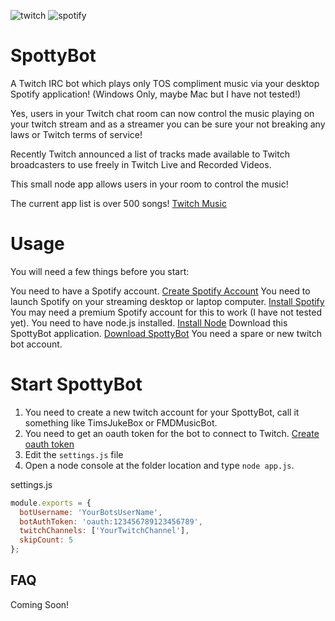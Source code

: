 ![twitch](http://s.jtvnw.net/jtv_user_pictures/hosted_images/Twitch_BlackLogo.png)
![spotify](https://spotifypresscom.files.wordpress.com/2013/01/spotify-logo-primary-horizontal-light-background-rgb.jpg)

# SpottyBot

A Twitch IRC bot which plays only TOS compliment music via your desktop Spotify application! (Windows Only, maybe Mac but I have not tested!)

Yes, users in your Twitch chat room can now control the music playing on your twitch stream and as a streamer you can be sure your not breaking any laws or Twitch terms of service!

Recently Twitch announced a list of tracks made available to Twitch broadcasters to use freely in Twitch Live and Recorded Videos.

This small node app allows users in your room to control the music!

The current app list is over 500 songs! [Twitch Music](http://music.twitch.tv)

# Usage

You will need a few things before you start:

You need to have a Spotify account. [Create Spotify Account](https://www.spotify.com/signup/)
You need to launch Spotify on your streaming desktop or laptop computer. [Install Spotify](https://www.spotify.com/download/)
You may need  a premium Spotify account for this to work (I have not tested yet).
You need to have node.js installed. [Install Node](http://nodejs.org/)
Download this SpottyBot application. [Download SpottyBot](https://github.com/Fasani/SpottyBot/archive/master.zip)
You need a spare or new twitch bot account.

# Start SpottyBot

1. You need to create a new twitch account for your SpottyBot, call it something like TimsJukeBox or FMDMusicBot.
2. You need to get an oauth token for the bot to connect to Twitch. [Create oauth token](http://twitchapps.com/tmi/)
3. Edit the `settings.js` file
4. Open a node console at the folder location and type `node app.js`.

settings.js
```javascript
module.exports = {
  botUsername: 'YourBotsUserName',
  botAuthToken: 'oauth:123456789123456789',
  twitchChannels: ['YourTwitchChannel'],
  skipCount: 5
};
```

## FAQ

Coming Soon!
